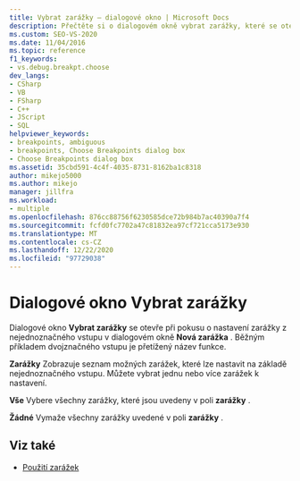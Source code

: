 ```yaml
---
title: Vybrat zarážky – dialogové okno | Microsoft Docs
description: Přečtěte si o dialogovém okně vybrat zarážky, které se otevře, pokud se pokusíte nastavit zarážku z nejednoznačného vstupu v dialogovém okně Nová zarážka v sadě Visual Studio.
ms.custom: SEO-VS-2020
ms.date: 11/04/2016
ms.topic: reference
f1_keywords:
- vs.debug.breakpt.choose
dev_langs:
- CSharp
- VB
- FSharp
- C++
- JScript
- SQL
helpviewer_keywords:
- breakpoints, ambiguous
- breakpoints, Choose Breakpoints dialog box
- Choose Breakpoints dialog box
ms.assetid: 35cbd591-4c4f-4035-8731-8162ba1c8318
author: mikejo5000
ms.author: mikejo
manager: jillfra
ms.workload:
- multiple
ms.openlocfilehash: 876cc88756f6230585dce72b984b7ac40390a7f4
ms.sourcegitcommit: fcfd0fc7702a47c81832ea97cf721cca5173e930
ms.translationtype: MT
ms.contentlocale: cs-CZ
ms.lasthandoff: 12/22/2020
ms.locfileid: "97729038"
---
```

# <a name="choose-breakpoints-dialog-box"></a>Dialogové okno Vybrat zarážky
Dialogové okno **Vybrat zarážky** se otevře při pokusu o nastavení zarážky z nejednoznačného vstupu v dialogovém okně **Nová zarážka** . Běžným příkladem dvojznačného vstupu je přetížený název funkce.

 **Zarážky** Zobrazuje seznam možných zarážek, které lze nastavit na základě nejednoznačného vstupu. Můžete vybrat jednu nebo více zarážek k nastavení.

 **Vše** Vybere všechny zarážky, které jsou uvedeny v poli **zarážky** .

 **Žádné** Vymaže všechny zarážky uvedené v poli **zarážky** .

## <a name="see-also"></a>Viz také

- [Použití zarážek](../debugger/using-breakpoints.md)
